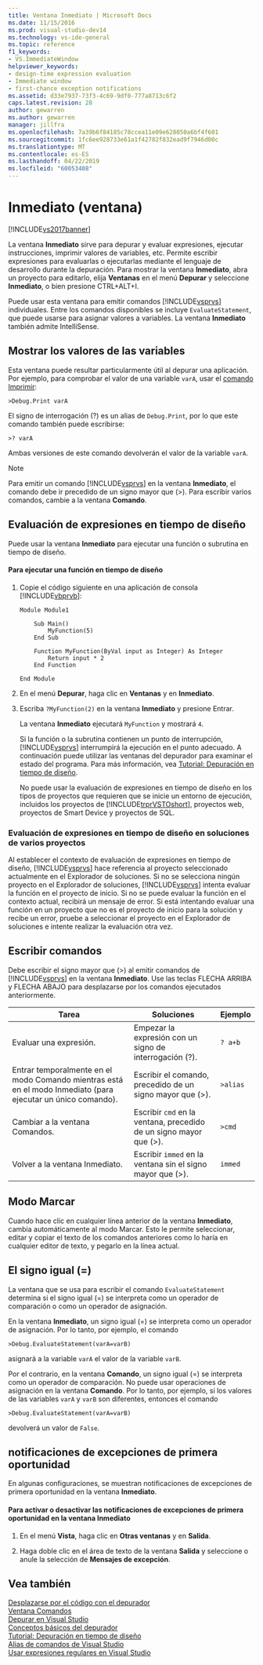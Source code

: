```yaml
---
title: Ventana Inmediato | Microsoft Docs
ms.date: 11/15/2016
ms.prod: visual-studio-dev14
ms.technology: vs-ide-general
ms.topic: reference
f1_keywords:
- VS.ImmediateWindow
helpviewer_keywords:
- design-time expression evaluation
- Immediate window
- first-chance exception notifications
ms.assetid: d33e7937-73f3-4c69-9df0-777a8713c6f2
caps.latest.revision: 28
author: gewarren
ms.author: gewarren
manager: jillfra
ms.openlocfilehash: 7a39b6f84185c78ccea11e09e628050a6bf4f601
ms.sourcegitcommit: 1fc6ee928733e61a1f42782f832ead9f7946d00c
ms.translationtype: MT
ms.contentlocale: es-ES
ms.lasthandoff: 04/22/2019
ms.locfileid: "60053408"
---
```

# <a name="immediate-window"></a>Inmediato (ventana)
[!INCLUDE[vs2017banner](../../includes/vs2017banner.md)]

La ventana **Inmediato** sirve para depurar y evaluar expresiones, ejecutar instrucciones, imprimir valores de variables, etc. Permite escribir expresiones para evaluarlas o ejecutarlas mediante el lenguaje de desarrollo durante la depuración. Para mostrar la ventana **Inmediato**, abra un proyecto para editarlo, elija **Ventanas** en el menú **Depurar** y seleccione **Inmediato**, o bien presione CTRL+ALT+I.  
  
 Puede usar esta ventana para emitir comandos [!INCLUDE[vsprvs](../../includes/vsprvs-md.md)] individuales. Entre los comandos disponibles se incluye `EvaluateStatement`, que puede usarse para asignar valores a variables. La ventana **Inmediato** también admite IntelliSense.  
  
## <a name="displaying-the-values-of-variables"></a>Mostrar los valores de las variables  
 Esta ventana puede resultar particularmente útil al depurar una aplicación. Por ejemplo, para comprobar el valor de una variable `varA`, usar el [comando Imprimir](../../ide/reference/print-command.md):  
  
```  
>Debug.Print varA  
```  
  
 El signo de interrogación (?) es un alias de `Debug.Print`, por lo que este comando también puede escribirse:  
  
```  
>? varA  
```  
  
 Ambas versiones de este comando devolverán el valor de la variable `varA`.  
  
> [!NOTE]
>  Para emitir un comando [!INCLUDE[vsprvs](../../includes/vsprvs-md.md)] en la ventana **Inmediato**, el comando debe ir precedido de un signo mayor que (>). Para escribir varios comandos, cambie a la ventana **Comando**.  
  
## <a name="design-time-expression-evaluation"></a>Evaluación de expresiones en tiempo de diseño  
 Puede usar la ventana **Inmediato** para ejecutar una función o subrutina en tiempo de diseño.  
  
#### <a name="to-execute-a-function-at-design-time"></a>Para ejecutar una función en tiempo de diseño  
  
1. Copie el código siguiente en una aplicación de consola [!INCLUDE[vbprvb](../../includes/vbprvb-md.md)]:  
  
   ```  
   Module Module1  
  
       Sub Main()  
           MyFunction(5)  
       End Sub  
  
       Function MyFunction(ByVal input as Integer) As Integer  
           Return input * 2  
       End Function  
  
   End Module  
   ```  
  
2. En el menú **Depurar**, haga clic en **Ventanas** y en **Inmediato**.  
  
3. Escriba `?MyFunction(2)` en la ventana **Inmediato** y presione Entrar.  
  
    La ventana **Inmediato** ejecutará `MyFunction` y mostrará `4`.  
  
   Si la función o la subrutina contienen un punto de interrupción, [!INCLUDE[vsprvs](../../includes/vsprvs-md.md)] interrumpirá la ejecución en el punto adecuado. A continuación puede utilizar las ventanas del depurador para examinar el estado del programa. Para más información, vea [Tutorial: Depuración en tiempo de diseño](../../debugger/walkthrough-debugging-at-design-time.md).  
  
   No puede usar la evaluación de expresiones en tiempo de diseño en los tipos de proyectos que requieren que se inicie un entorno de ejecución, incluidos los proyectos de [!INCLUDE[trprVSTOshort](../../includes/trprvstoshort-md.md)], proyectos web, proyectos de Smart Device y proyectos de SQL.  
  
### <a name="design-time-expression-evaluation-in-multi-project-solutions"></a>Evaluación de expresiones en tiempo de diseño en soluciones de varios proyectos  
 Al establecer el contexto de evaluación de expresiones en tiempo de diseño, [!INCLUDE[vsprvs](../../includes/vsprvs-md.md)] hace referencia al proyecto seleccionado actualmente en el Explorador de soluciones. Si no se selecciona ningún proyecto en el Explorador de soluciones, [!INCLUDE[vsprvs](../../includes/vsprvs-md.md)] intenta evaluar la función en el proyecto de inicio. Si no se puede evaluar la función en el contexto actual, recibirá un mensaje de error. Si está intentando evaluar una función en un proyecto que no es el proyecto de inicio para la solución y recibe un error, pruebe a seleccionar el proyecto en el Explorador de soluciones e intente realizar la evaluación otra vez.  
  
## <a name="entering-commands"></a>Escribir comandos  
 Debe escribir el signo mayor que (>) al emitir comandos de [!INCLUDE[vsprvs](../../includes/vsprvs-md.md)] en la ventana **Inmediato**. Use las teclas FLECHA ARRIBA y FLECHA ABAJO para desplazarse por los comandos ejecutados anteriormente.  
  
|Tarea|Soluciones|Ejemplo|  
|----------|--------------|-------------|  
|Evaluar una expresión.|Empezar la expresión con un signo de interrogación (?).|`? a+b`|  
|Entrar temporalmente en el modo Comando mientras está en el modo Inmediato (para ejecutar un único comando).|Escribir el comando, precedido de un signo mayor que (>).|`>alias`|  
|Cambiar a la ventana Comandos.|Escribir `cmd` en la ventana, precedido de un signo mayor que (>).|`>cmd`|  
|Volver a la ventana Inmediato.|Escribir `immed` en la ventana sin el signo mayor que (>).|`immed`|  
  
## <a name="mark-mode"></a>Modo Marcar  
 Cuando hace clic en cualquier línea anterior de la ventana **Inmediato**, cambia automáticamente al modo Marcar. Esto le permite seleccionar, editar y copiar el texto de los comandos anteriores como lo haría en cualquier editor de texto, y pegarlo en la línea actual.  
  
## <a name="the-equals--sign"></a>El signo igual (=)  
 La ventana que se usa para escribir el comando `EvaluateStatement` determina si el signo igual (=) se interpreta como un operador de comparación o como un operador de asignación.  
  
 En la ventana **Inmediato**, un signo igual (=) se interpreta como un operador de asignación. Por lo tanto, por ejemplo, el comando  
  
```  
>Debug.EvaluateStatement(varA=varB)  
```  
  
 asignará a la variable `varA` el valor de la variable `varB`.  
  
 Por el contrario, en la ventana **Comando**, un signo igual (=) se interpreta como un operador de comparación. No puede usar operaciones de asignación en la ventana **Comando**. Por lo tanto, por ejemplo, si los valores de las variables `varA` y `varB` son diferentes, entonces el comando  
  
```  
>Debug.EvaluateStatement(varA=varB)  
```  
  
 devolverá un valor de `False`.  
  
## <a name="first-chance-exception-notifications"></a>notificaciones de excepciones de primera oportunidad  
 En algunas configuraciones, se muestran notificaciones de excepciones de primera oportunidad en la ventana **Inmediato**.  
  
#### <a name="to-toggle-first-chance-exception-notifications-in-the-immediate-window"></a>Para activar o desactivar las notificaciones de excepciones de primera oportunidad en la ventana Inmediato  
  
1. En el menú **Vista**, haga clic en **Otras ventanas** y en **Salida**.  
  
2. Haga doble clic en el área de texto de la ventana **Salida** y seleccione o anule la selección de **Mensajes de excepción**.  
  
## <a name="see-also"></a>Vea también  
 [Desplazarse por el código con el depurador](../../debugger/navigating-through-code-with-the-debugger.md)   
 [Ventana Comandos](../../ide/reference/command-window.md)   
 [Depurar en Visual Studio](../../debugger/debugging-in-visual-studio.md)   
 [Conceptos básicos del depurador](../../debugger/debugger-basics.md)   
 [Tutorial: Depuración en tiempo de diseño](../../debugger/walkthrough-debugging-at-design-time.md)   
 [Alias de comandos de Visual Studio](../../ide/reference/visual-studio-command-aliases.md)   
 [Usar expresiones regulares en Visual Studio](../../ide/using-regular-expressions-in-visual-studio.md)
